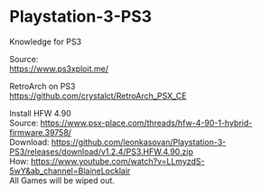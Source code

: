# Playstation-3-PS3
Knowledge for PS3

Source:  
https://www.ps3xploit.me/  

RetroArch on PS3  
https://github.com/crystalct/RetroArch_PSX_CE

Install HFW 4.90   
Source: https://www.psx-place.com/threads/hfw-4-90-1-hybrid-firmware.39758/  
Download: https://github.com/leonkasovan/Playstation-3-PS3/releases/download/v1.2.4/PS3.HFW.4.90.zip  
How: https://www.youtube.com/watch?v=LLmyzdS-5wY&ab_channel=BlaineLocklair  
All Games will be wiped out.


